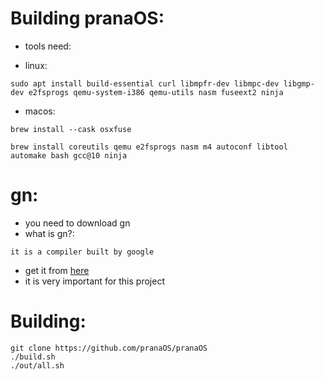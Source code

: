 # Building pranaOS:

- tools need:

- linux:
```
sudo apt install build-essential curl libmpfr-dev libmpc-dev libgmp-dev e2fsprogs qemu-system-i386 qemu-utils nasm fuseext2 ninja
```


- macos:
```
brew install --cask osxfuse

brew install coreutils qemu e2fsprogs nasm m4 autoconf libtool automake bash gcc@10 ninja
```

# gn:
- you need to download gn 
- what is gn?:
```
it is a compiler built by google
```
- get it from [here](https://github.com/pranaOS/pranaOS/blob/master/gn/gn?raw=true)
- it is very important for this project


# Building:
```
git clone https://github.com/pranaOS/pranaOS
./build.sh
./out/all.sh
```